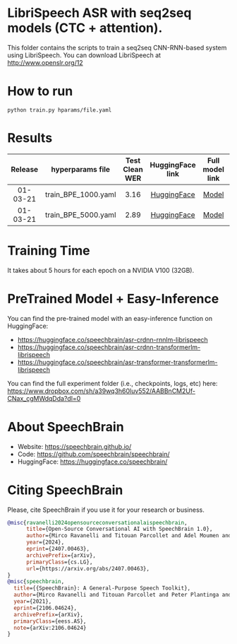 # LibriSpeech ASR with seq2seq models (CTC + attention).
This folder contains the scripts to train a seq2seq CNN-RNN-based system using LibriSpeech.
You can download LibriSpeech at http://www.openslr.org/12

# How to run
```shell
python train.py hparams/file.yaml
```

# Results

| Release | hyperparams file | Test Clean WER | HuggingFace link | Full model link | GPUs |
|:-------------:|:---------------------------:| :-----:| :-----:| :-----:| :--------:|
| 01-03-21 | train_BPE_1000.yaml | 3.16 | [HuggingFace](https://huggingface.co/speechbrain/asr-crdnn-rnnlm-librispeech) | [Model](https://www.dropbox.com/sh/1ycv07gyxdq8hdl/AABUDYzza4SLYtY45RcGf2_0a?dl=0)| 1xV100 32GB |
| 01-03-21 | train_BPE_5000.yaml | 2.89 | [HuggingFace](https://huggingface.co/speechbrain/asr-crdnn-transformerlm-librispeech) | [Model](https://www.dropbox.com/sh/a39wq3h60luv552/AABBnCM2Uf-CNax_cgMWdqDda?dl=0) | 1xV100 32GB |

# Training Time
It takes about 5 hours for each epoch on a NVIDIA V100 (32GB).

# PreTrained Model + Easy-Inference
You can find the pre-trained model with an easy-inference function on HuggingFace:
- https://huggingface.co/speechbrain/asr-crdnn-rnnlm-librispeech
- https://huggingface.co/speechbrain/asr-crdnn-transformerlm-librispeech
- https://huggingface.co/speechbrain/asr-transformer-transformerlm-librispeech

You can find the full experiment folder (i.e., checkpoints, logs, etc) here:
https://www.dropbox.com/sh/a39wq3h60luv552/AABBnCM2Uf-CNax_cgMWdqDda?dl=0


# **About SpeechBrain**
- Website: https://speechbrain.github.io/
- Code: https://github.com/speechbrain/speechbrain/
- HuggingFace: https://huggingface.co/speechbrain/


# **Citing SpeechBrain**
Please, cite SpeechBrain if you use it for your research or business.

```bibtex
@misc{ravanelli2024opensourceconversationalaispeechbrain,
      title={Open-Source Conversational AI with SpeechBrain 1.0}, 
      author={Mirco Ravanelli and Titouan Parcollet and Adel Moumen and Sylvain de Langen and Cem Subakan and Peter Plantinga and Yingzhi Wang and Pooneh Mousavi and Luca Della Libera and Artem Ploujnikov and Francesco Paissan and Davide Borra and Salah Zaiem and Zeyu Zhao and Shucong Zhang and Georgios Karakasidis and Sung-Lin Yeh and Pierre Champion and Aku Rouhe and Rudolf Braun and Florian Mai and Juan Zuluaga-Gomez and Seyed Mahed Mousavi and Andreas Nautsch and Xuechen Liu and Sangeet Sagar and Jarod Duret and Salima Mdhaffar and Gaelle Laperriere and Mickael Rouvier and Renato De Mori and Yannick Esteve},
      year={2024},
      eprint={2407.00463},
      archivePrefix={arXiv},
      primaryClass={cs.LG},
      url={https://arxiv.org/abs/2407.00463}, 
}
@misc{speechbrain,
  title={{SpeechBrain}: A General-Purpose Speech Toolkit},
  author={Mirco Ravanelli and Titouan Parcollet and Peter Plantinga and Aku Rouhe and Samuele Cornell and Loren Lugosch and Cem Subakan and Nauman Dawalatabad and Abdelwahab Heba and Jianyuan Zhong and Ju-Chieh Chou and Sung-Lin Yeh and Szu-Wei Fu and Chien-Feng Liao and Elena Rastorgueva and François Grondin and William Aris and Hwidong Na and Yan Gao and Renato De Mori and Yoshua Bengio},
  year={2021},
  eprint={2106.04624},
  archivePrefix={arXiv},
  primaryClass={eess.AS},
  note={arXiv:2106.04624}
}
```
